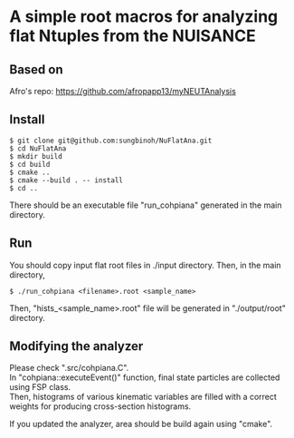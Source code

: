 # A simple root macros for analyzing flat Ntuples from the NUISANCE

## Based on

Afro's repo: https://github.com/afropapp13/myNEUTAnalysis

## Install

```
$ git clone git@github.com:sungbinoh/NuFlatAna.git
$ cd NuFlatAna
$ mkdir build
$ cd build
$ cmake ..
$ cmake --build . -- install
$ cd ..
```

There should be an executable file "run_cohpiana" generated in the main directory.

## Run

You should copy input flat root files in ./input directory.
Then, in the main directory,
```
$ ./run_cohpiana <filename>.root <sample_name>
```
Then, "hists_<sample_name>.root" file will be generated in "./output/root" directory.

## Modifying the analyzer

Please check ".src/cohpiana.C".\
In "cohpiana::executeEvent()" function, final state particles are collected using FSP class.\
Then, histograms of various kinematic variables are filled with a correct weights for producing cross-section histograms.

If you updated the analyzer, area should be build again using "cmake".

